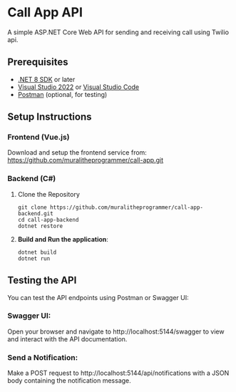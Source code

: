 # Call App API
A simple ASP.NET Core Web API for sending and receiving call using Twilio api.

## Prerequisites
- [.NET 8 SDK](https://dotnet.microsoft.com/download) or later
- [Visual Studio 2022](https://visualstudio.microsoft.com/) or [Visual Studio Code](https://code.visualstudio.com/)
- [Postman](https://www.postman.com/) (optional, for testing)

## Setup Instructions

### Frontend (Vue.js)
Download and setup the frontend service from: https://github.com/muralitheprogrammer/call-app.git

### Backend (C#)
1. Clone the Repository
    ```
    git clone https://github.com/muralitheprogrammer/call-app-backend.git
    cd call-app-backend
    dotnet restore
2. **Build and Run the application**:
    ```
    dotnet build
    dotnet run
## Testing the API
You can test the API endpoints using Postman or Swagger UI:
### Swagger UI: 
Open your browser and navigate to http://localhost:5144/swagger to view and interact with the API documentation.
### Send a Notification: 
Make a POST request to http://localhost:5144/api/notifications with a JSON body containing the notification message.